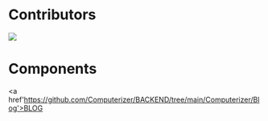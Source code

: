 # Contributors 

<a href="https://github.com/Computerizer/BACKEND/graphs/contributors">
  <img src="https://contrib.rocks/image?repo=Computerizer/BACKEND" />
</a>

# Components

<a href'https://github.com/Computerizer/BACKEND/tree/main/Computerizer/Blog'>BLOG</a>
